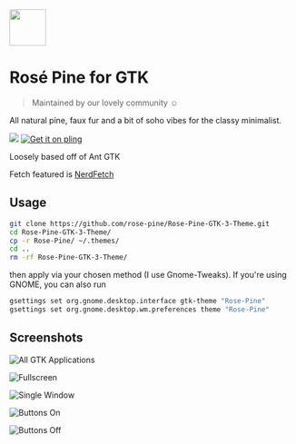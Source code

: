 <img src="https://github.com/rose-pine/rose-pine-theme/blob/master/assets/icon.png" width="64" />

# Rosé Pine for GTK

> Maintained by our lovely community ☺️

All natural pine, faux fur and a bit of soho vibes for the classy minimalist.

[![](https://img.shields.io/badge/Rosé%20Pine%20Theme-191724)](https://github.com/rose-pine/rose-pine-theme)
[![Get it on pling](https://img.shields.io/badge/Get%20it%20on-Pling!-%23f9711b)](https://www.pling.com/p/1419252)

Loosely based off of Ant GTK

Fetch featured is [NerdFetch](https://github.com/ThatOneCalculator/NerdFetch)

## Usage

```sh
git clone https://github.com/rose-pine/Rose-Pine-GTK-3-Theme.git
cd Rose-Pine-GTK-3-Theme/
cp -r Rose-Pine/ ~/.themes/
cd ..
rm -rf Rose-Pine-GTK-3-Theme/

```

then apply via your chosen method (I use Gnome-Tweaks). If you're using GNOME, you can also run

```sh
gsettings set org.gnome.desktop.interface gtk-theme "Rose-Pine"
gsettings set org.gnome.desktop.wm.preferences theme "Rose-Pine"

```

## Screenshots

![All GTK Applications](https://cdn.discordapp.com/attachments/671117418189422594/751990416169107506/Rose-Screenshot_000.png)

![Fullscreen](https://cdn.discordapp.com/attachments/635625917623828520/750116874980818964/unknown.png)

![Single Window](https://camo.githubusercontent.com/34fc850da9909e0e684090da38b7d1c5ee07968a/68747470733a2f2f692e696d6775722e636f6d2f746c5a743158382e706e67)

![Buttons On](https://i.imgur.com/liNeNpf.png)

![Buttons Off](https://i.imgur.com/xYurQaL.png)

